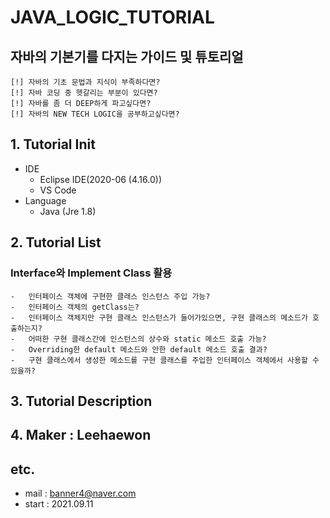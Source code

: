 # JAVA_LOGIC_TUTORIAL

## 자바의 기본기를 다지는 가이드 및 튜토리얼

    [!] 자바의 기초 문법과 지식이 부족하다면?
    [!] 자바 코딩 중 헷갈리는 부분이 있다면?
    [!] 자바를 좀 더 DEEP하게 파고싶다면?
    [!] 자바의 NEW TECH LOGIC을 공부하고싶다면?

## 1. Tutorial Init

-   IDE
    -   Eclipse IDE(2020-06 (4.16.0))
    -   VS Code
-   Language
    -   Java (Jre 1.8)

## 2. Tutorial List

### Interface와 Implement Class 활용

    -   인터페이스 객체에 구현한 클래스 인스턴스 주입 가능?
    -   인터페이스 객체의 getClass는?
    -   인터페이스 객체지만 구현 클래스 인스턴스가 들어가있으면, 구현 클래스의 메소드가 호출하는지?
    -   어떠한 구현 클래스간에 인스턴스의 상수와 static 메소드 호출 가능?
    -   Overriding한 default 메소드와 안한 default 메소드 호출 결과?
    -   구현 클래스에서 생성한 메소드를 구현 클래스를 주입한 인터페이스 객체에서 사용할 수 있을까?

## 3. Tutorial Description

## 4. Maker : Leehaewon

## etc.

-   mail : banner4@naver.com
-   start : 2021.09.11
